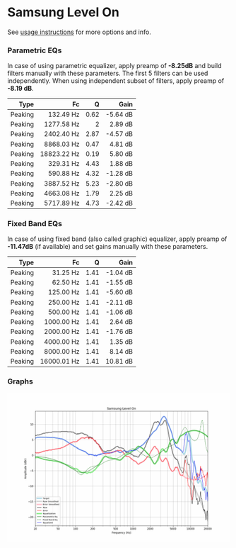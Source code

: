 # Samsung Level On
See [usage instructions](https://github.com/jaakkopasanen/AutoEq#usage) for more options and info.

### Parametric EQs
In case of using parametric equalizer, apply preamp of **-8.25dB** and build filters manually
with these parameters. The first 5 filters can be used independently.
When using independent subset of filters, apply preamp of **-8.19 dB**.

| Type    | Fc          |    Q | Gain     |
|--------:|------------:|-----:|---------:|
| Peaking | 132.49 Hz   | 0.62 | -5.64 dB |
| Peaking | 1277.58 Hz  | 2    | 2.89 dB  |
| Peaking | 2402.40 Hz  | 2.87 | -4.57 dB |
| Peaking | 8868.03 Hz  | 0.47 | 4.81 dB  |
| Peaking | 18823.22 Hz | 0.19 | 5.80 dB  |
| Peaking | 329.31 Hz   | 4.43 | 1.88 dB  |
| Peaking | 590.88 Hz   | 4.32 | -1.28 dB |
| Peaking | 3887.52 Hz  | 5.23 | -2.80 dB |
| Peaking | 4663.08 Hz  | 1.79 | 2.25 dB  |
| Peaking | 5717.89 Hz  | 4.73 | -2.42 dB |

### Fixed Band EQs
In case of using fixed band (also called graphic) equalizer, apply preamp of **-11.47dB**
(if available) and set gains manually with these parameters.

| Type    | Fc          |    Q | Gain     |
|--------:|------------:|-----:|---------:|
| Peaking | 31.25 Hz    | 1.41 | -1.04 dB |
| Peaking | 62.50 Hz    | 1.41 | -1.55 dB |
| Peaking | 125.00 Hz   | 1.41 | -5.60 dB |
| Peaking | 250.00 Hz   | 1.41 | -2.11 dB |
| Peaking | 500.00 Hz   | 1.41 | -1.06 dB |
| Peaking | 1000.00 Hz  | 1.41 | 2.64 dB  |
| Peaking | 2000.00 Hz  | 1.41 | -1.76 dB |
| Peaking | 4000.00 Hz  | 1.41 | 1.35 dB  |
| Peaking | 8000.00 Hz  | 1.41 | 8.14 dB  |
| Peaking | 16000.01 Hz | 1.41 | 10.81 dB |

### Graphs
![](./Samsung%20Level%20On.png)